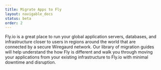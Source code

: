 ```yaml
---
title: Migrate Apps to Fly
layout: navigable_docs
status: beta
order: 2
---
```


Fly.io is a great place to run your global application servers, databases, and infrastructure closer to users in regions around the world that are connected by a secure Wiregaurd network. Our library of migration guides will help understand the how Fly is different and walk you through moving your applications from your existing infrastructure to Fly.io with minimal downtime and disruption.